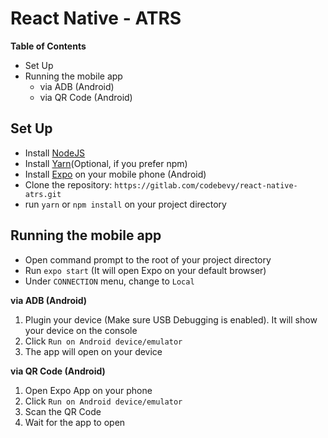 # React Native - ATRS


**Table of Contents**

* Set Up
* Running the mobile app 
    * via ADB (Android)
    * via QR Code (Android)

## Set Up
* Install [NodeJS](https://nodejs.org/en/download/)
* Install [Yarn](https://nodejs.org/en/download/)(Optional, if you prefer npm)
* Install [Expo](https://play.google.com/store/apps/details?id=host.exp.exponent&hl=en) on your mobile phone (Android)
* Clone the repository: ```https://gitlab.com/codebevy/react-native-atrs.git```
* run ```yarn``` or ```npm install``` on your project directory

## Running the mobile app

* Open command prompt to the root of your project directory
* Run ```expo start``` (It will open Expo on your default browser)
* Under ```CONNECTION``` menu, change to ```Local```

**via ADB (Android)**

1. Plugin your device (Make sure USB Debugging is enabled). It will show your device on the console
2. Click ```Run on Android device/emulator```
3. The app will open on your device

**via QR Code (Android)**

1. Open Expo App on your phone
2. Click ```Run on Android device/emulator```
3. Scan the QR Code
4. Wait for the app to open
    


